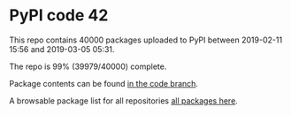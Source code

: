 # PyPI code 42

This repo contains 40000 packages uploaded to PyPI between 
2019-02-11 15:56 and 2019-03-05 05:31.

The repo is 99% (39979/40000) complete.

Package contents can be found [in the code branch](https://github.com/pypi-data/pypi-mirror-42/tree/code/packages).

A browsable package list for all repositories [all packages here](https://pypi-data.github.io/website/repositories/pypi-mirror-42).


